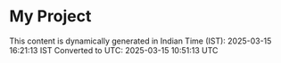 # My Project

This content is dynamically generated in Indian Time (IST): 2025-03-15 16:21:13 IST
Converted to UTC: 2025-03-15 10:51:13 UTC
